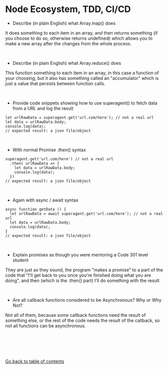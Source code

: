 # Node Ecosystem, TDD, CI/CD


* Describe (in plain English) what Array.map() does

It does something to each item in an array, and then returns something (if you choose to do so, otherwise returns undefined) which allows you to make a new array after the changes from the whole process. 

&nbsp;

* Describe (in plain English) what Array.reduce() does

This function something to each item in an array, in this case a function of your choosing, but it also has something called an "accumulator" which is just a value that persists between function calls.

&nbsp;

* Provide code snippets showing how to use superagent() to fetch data from a URL and log the result

```
let urlRawData = superagent.get('url.com/here'); // not a real url
let data = urlRawData.body;
console.log(data); 
// expected result: a json file/object
```

&nbsp;

* With normal Promise .then() syntax


```
superagent.get('url.com/here') // not a real url
  .then( urlRawData => {
    let data = urlRawData.body;
    console.log(data);
  }) 
// expected result: a json file/object
```

&nbsp;

* Again with async / await syntax


```
async function getData () {
  let urlRawData = await superagent.get('url.com/here'); // not a real url
  let data = urlRawData.body;
  console.log(data);  
}
// expected result: a json file/object
```

&nbsp;

* Explain promises as though you were mentoring a Code 301 level student

They are just as they sound, the program "makes a promise" to a part of the code that "I'll get back to you once you're finished doing what you are doing", and then (which is the .then() part) I'll do something with the result

&nbsp;

* Are all callback functions considered to be Asynchronous? Why or Why Not?

Not all of them, because some callback functions need the result of something else, or the rest of the code needs the result of the callback, so not all functions can be asynchronous.
 


<br/><br/> 
<br/><br/> 



[Go back to table of contents](https://suhaib-ersan.github.io/reading-notes/) 